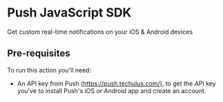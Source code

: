 # Push JavaScript SDK

Get custom real-time notifications on your iOS & Android devices

## Pre-requisites

To run this action you'll need:

- An API key from Push (https://push.techulus.com/), to get the API key you've to install Push's iOS or Android app and create an account.
